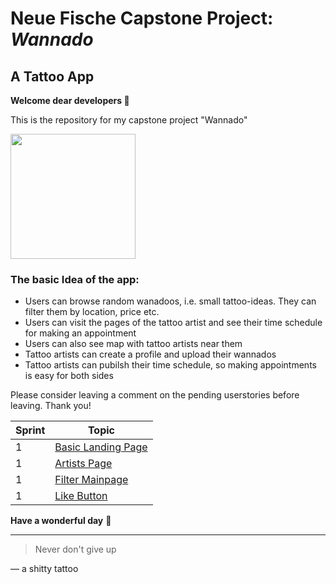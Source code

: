 # Neue Fische Capstone Project: ***Wannado***

## A Tattoo App

**Welcome dear developers 👾** 

This is the repository for my capstone project "Wannado"

<img src=https://user-images.githubusercontent.com/115539625/207014840-a93ede10-dd86-4268-9afd-15ad24b5bb92.JPG width="200">


### The basic Idea of the app:
- Users can browse random wanadoos, i.e. small tattoo-ideas. They can filter them by location, price etc.
- Users can visit the pages of the tattoo artist and see their time schedule for making an appointment
- Users can also see map with tattoo artists near them
- Tattoo artists can create a profile and upload their wannados
- Tattoo artists can pubilsh their time schedule, so making appointments is easy for both sides

Please consider leaving a comment on the pending userstories before leaving. Thank you!

| Sprint  | Topic |
| ------------- | ------------- |
| 1 | [Basic Landing Page](https://github.com/onebarloop/userStories/issues/1)  |
| 1 | [Artists Page](https://github.com/onebarloop/userStories/issues/2)  |
| 1 | [Filter Mainpage](https://github.com/onebarloop/userStories/issues/4)  |
| 1 | [Like Button](https://github.com/onebarloop/userStories/issues/5)  |


**Have a wonderful day** 🦄

---
> Never don't give up

— a shitty tattoo
